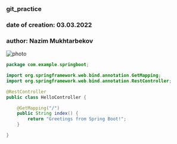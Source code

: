 ### git_practice

### date of creation: 03.03.2022

### author: Nazim Mukhtarbekov

![photo](https://i.morioh.com/dd054f30db.png)

```java
package com.example.springboot;

import org.springframework.web.bind.annotation.GetMapping;
import org.springframework.web.bind.annotation.RestController;

@RestController
public class HelloController {

	@GetMapping("/")
	public String index() {
		return "Greetings from Spring Boot!";
	}

}
```

